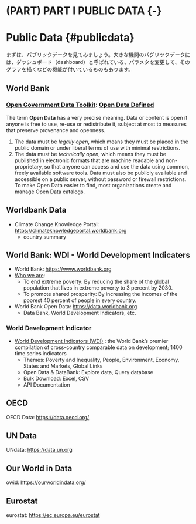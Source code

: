 # (PART) PART I PUBLIC DATA {-}
# Public Data {#publicdata}



まずは、パブリックデータを見てみましょう。大きな機関のパグリックデータには、ダッシュボード（dashboard）と呼ばれている、パラメタを変更して、そのグラフを描くなどの機能が付いているものもあります。

## World Bank

### [Open Government Data Toolkit](http://opendatatoolkit.worldbank.org): [Open Data Defined](http://opendatatoolkit.worldbank.org/en/essentials.html)

The term **Open Data** has a very precise meaning. Data or content is open if anyone is free to use, re-use or redistribute it, subject at most to measures that preserve provenance and openness.

1. The data must be _legally open_, which means they must be placed in the public domain or under liberal terms of use with minimal restrictions.
2. The data must be _technically open_, which means they must be published in electronic formats that are machine readable and non-proprietary, so that anyone can access and use the data using common, freely available software tools. Data must also be publicly available and accessible on a public server, without password or firewall restrictions. To make Open Data easier to find, most organizations create and manage Open Data catalogs.

## Worldbank Data

- Climate Change Knowledge Portal: https://climateknowledgeportal.worldbank.org
  + country summary


## World Bank: WDI - World Development Indicaters

* World Bank: https://www.worldbank.org
* [Who we are](https://www.worldbank.org/en/who-we-are):
  - To end extreme poverty: By reducing the share of the global population that lives in extreme poverty to 3 percent by 2030.
  - To promote shared prosperity: By increasing the incomes of the poorest 40 percent of people in every country. 
* World Bank Open Data: https://data.worldbank.org
  - Data Bank, World Development Indicators, etc.
  

### World Development Indicator

* [World Development Indicators (WDI)](https://datatopics.worldbank.org/world-development-indicators/) : the World Bank’s premier compilation of cross-country comparable data on development; 1400 time series indicators
  - Themes: Poverty and Inequality, People, Environment, Economy, States and Markets, Global Links
  - Open Data & DataBank: Explore data, Query database
  - Bulk Download: Excel, CSV
  - API Documentation


## OECD

OECD Data: https://data.oecd.org/

## UN Data

UNdata: https://data.un.org

## Our World in Data

owid: https://ourworldindata.org/

## Eurostat

eurostat: https://ec.europa.eu/eurostat
